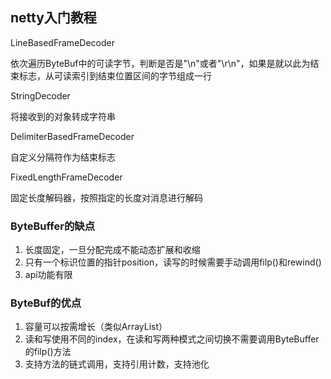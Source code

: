## netty入门教程


LineBasedFrameDecoder

依次遍历ByteBuf中的可读字节，判断是否是"\n"或者"\r\n"，如果是就以此为结束标志，从可读索引到结束位置区间的字节组成一行


StringDecoder

将接收到的对象转成字符串

DelimiterBasedFrameDecoder

自定义分隔符作为结束标志

FixedLengthFrameDecoder

固定长度解码器，按照指定的长度对消息进行解码

### ByteBuffer的缺点

1. 长度固定，一旦分配完成不能动态扩展和收缩
2. 只有一个标识位置的指针position，读写的时候需要手动调用filp()和rewind()
3. api功能有限

### ByteBuf的优点

1. 容量可以按需增长（类似ArrayList）
2. 读和写使用不同的index，在读和写两种模式之间切换不需要调用ByteBuffer的filp()方法
3. 支持方法的链式调用，支持引用计数，支持池化